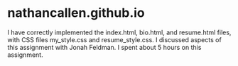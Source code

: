 # nathancallen.github.io
I have correctly implemented the index.html, bio.html, and resume.html files, with CSS files my_style.css and resume_style.css.
I discussed aspects of this assignment with Jonah Feldman.
I spent about 5 hours on this assignment.
